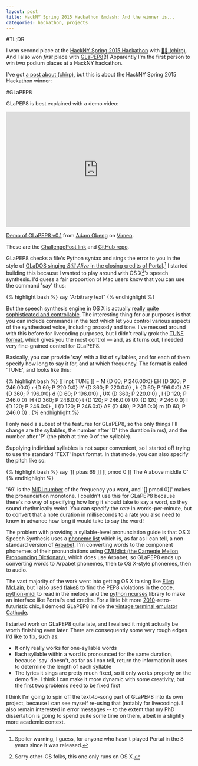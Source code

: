 ```yaml
---
layout: post
title: HackNY Spring 2015 Hackathon &mdash; And the winner is...
categories: hackathon, projects 
---
```


#TL;DR

I won second place at the [HackNY Spring 2015 Hackathon](http://hackny.org/a/spring2015hackathon/) with [&#x1f424;&#x1f3b6; (chirp)](/hackny-hackathon-runnerup/#x1f424x1f3b6-chirp). And I also won *first* place with [GLaPEP8](/hackny-hackathon-winner/#glapep8)(!) Apparently I'm the first person to win two podium places at a HackNY hackathon.

I've got [a post about (chirp)](/hackny-hackathon-runnerup/#x1f424x1f3b6-chirp), but this is about the HackNY Spring 2015 Hackathon winner:

#GLaPEP8

GLaPEP8 is best explained with a demo video:

<iframe src="https://player.vimeo.com/video/121724646" width="500" height="313" frameborder="0" webkitallowfullscreen mozallowfullscreen allowfullscreen></iframe> <p><a href="https://vimeo.com/121724646">Demo of GLaPEP8 v0.1</a> from <a href="https://vimeo.com/adamobeng">Adam Obeng</a> on <a href="https://vimeo.com">Vimeo</a>.</p>


These are the [ChallengePost link](http://challengepost.com/software/glapep8) and [GitHub repo](https://github.com/adamobeng/glapep8).

GLaPEP8 checks a file's Python syntax and sings the error to you in the style of [GLaDOS singing *Still Alive* in the closing credits of Portal](https://www.youtube.com/watch?v=Y6ljFaKRTrI).[^spoiler] I started building this because I wanted to play around with OS X[^os]'s speech synthesis. I'd guess a fair proportion of Mac users know that you can use the command 'say' thus:


{% highlight bash %}
say "Arbitrary text"
{% endhighlight %}


But the speech synthesis engine in OS X is actually [really quite sophisticated and controllable](https://developer.apple.com/library/mac/documentation/UserExperience/Conceptual/SpeechSynthesisProgrammingGuide/FineTuning/FineTuning.html#//apple_ref/doc/uid/TP40004365-CH5-SW3). The interesting thing for our purposes is that you can include commands in the text which let you control various aspects of the synthesised voice, including prosody and tone. I've messed around with this before for livecoding purposes, but I didn't really grok the [TUNE format](https://developer.apple.com/library/mac/documentation/UserExperience/Conceptual/SpeechSynthesisProgrammingGuide/FineTuning/FineTuning.html#//apple_ref/doc/uid/TP40004365-CH5-SW7), which gives you the most control &mdash; and, as it turns out, I needed very fine-grained control for GLaPEP8.

Basically, you can provide 'say' with a list of syllables, and for each of them specify how long to say it for, and at which frequency. The format is called 'TUNE', and looks like this:

{% highlight bash %}
[[ inpt TUNE ]]
~
M {D 60; P 246.00:0}
EH {D 360; P 246.00:0}
r {D 60; P 220.0:0}
IY {D 360; P 220.0:0}
,
h {D 60; P 196.0:0}
AE {D 360; P 196.0:0}
d {D 60; P 196.0:0}
,
UX {D 360; P 220.0:0}
,
l {D 120; P 246.0:0}
IH {D 360; P 246.0:0}
t {D 120; P 246.0:0}
UX {D 120; P 246.0:0}
l {D 120; P 246.0:0}
,
l {D 120; P 246.0:0}
AE {D 480; P 246.0:0}
m {D 60; P 246.0:0}
.
{% endhighlight %}

I only need a subset of the features for GLaPEP8, so the only things I'll change are the syllables, the number after 'D' (the duration in ms), and the number after 'P' (the pitch at time 0 of the syllable).

Supplying individual syllables is not super convenient, so I started off trying to use the standard 'TEXT' input format. In that mode, you can also specify the pitch like so:

{% highlight bash %}
say '[[ pbas 69 ]] [[ pmod 0 ]] The A above middle C'
{% endhighlight %}

'69' is the [MIDI number](http://newt.phys.unsw.edu.au/jw/notes.html) of the frequency you want, and '[[ pmod 0]]' makes the pronunciation monotone. I couldn't use this for GLaPEP8 because there's no way of specifying how long it should take to say a word, so they sound rhythmically weird. You can specify the *rate* in words-per-minute, but to convert that a note duration in milliseconds to a rate you also need to know in advance how long it would take to say the word!

The problem with providing a syllable-level pronunciation guide is that OS X Speech Synthesis uses a [phoneme list](https://developer.apple.com/library/mac/documentation/UserExperience/Conceptual/SpeechSynthesisProgrammingGuide/Phonemes/Phonemes.html#//apple_ref/doc/uid/TP40004365-CH9-SW1) which is, as far as I can tell, a non-standard version of [Arpabet](https://en.wikipedia.org/wiki/Arpabet). I'm converting words to the component phonemes of their pronunciations using [CMUdict (the Carnegie Mellon Pronouncing Dictionary)](http://svn.code.sf.net/p/cmusphinx/code/trunk/cmudict/), which does use Arpabet, so GLaPEP8 ends up converting words to Arpabet phonemes, then to OS X-style phonemes, then to audio.

The vast majority of the work went into getting OS X to sing like [Ellen McLain](https://en.wikipedia.org/wiki/Ellen_McLain), but I also used [flake8](https://pypi.python.org/pypi/flake8) to find the PEP8 violations in the code, [python-midi](https://github.com/vishnubob/python-midi) to read in the melody and the [python ncurses](https://docs.python.org/2/library/curses.html) library to make an interface like Portal's end credits. For a little bit more [2010](https://en.wikipedia.org/wiki/Portal_(video_game)#Plot)-retro-futuristic chic, I demoed GLaPEP8 inside the [vintage terminal emulator Cathode](http://www.secretgeometry.com/apps/cathode/).

I started work on GLaPEP8 quite late, and I realised it might actually be worth finishing even later. There are consequently some very rough edges I'd like to fix, such as:

- It only really works for one-syllable words
- Each syllable within a word is pronounced for the same duration, because 'say' doesn't, as far as I can tell, return the information it uses to determine the length of each syllable
- The lyrics it sings are pretty much fixed, so it only works properly on the demo file. I think I can make it more dynamic with some creativity, but the first two problems need to be fixed first


I think I'm going to spin off the text-to-song part of GLaPEP8 into its own project, because I can see myself re-using that (notably for livecoding). I also remain interested in error messages -- to the extent that my PhD dissertation is going to spend quite some time on them, albeit in a slightly more academic context.


[^os]: Sorry other-OS folks, this one only runs on OS X.
[^spoiler]: Spoiler warning, I guess, for anyone who hasn't played Portal in the 8 years since it was released.
